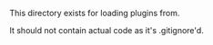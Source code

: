 This directory exists for loading plugins from.

It should not contain actual code as it's .gitignore'd.
